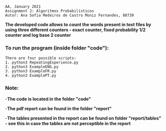     AA, January 2021
    Assignment 2: Algoritmos Probabilísticos
    Autor: Ana Sofia Medeiros de Castro Moniz Fernandes, 88739

**The developed code allows to count the words present in text files by using three different counters - exact counter, fixed probability 1/2 counter and log base 2 counter**

### To run the program (inside folder "code"):

    There are four possible scripts:
	1. python3 RepeatingExperience.py
	2. python3 ExampleENG.py
	3. python3 ExampleFR.py
	4. python3 ExamplePT.py

### Note:

-**The code is located in the folder "code"**

-**The pdf report can be found in the folder "report"**

-**The tables presented in the report can be found on folder "report/tables" - see this in case the tables are not perceptible in the report**
